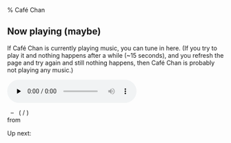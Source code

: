 % Café Chan

## Now playing (maybe)

If Café Chan is currently playing music, you can tune in here. (If you try to
play it and nothing happens after a while (~15 seconds), and you refresh the
page and try again and still nothing happens, then Café Chan is probably not
playing any music.)

<audio src="http://cafe.lumeh.org/" preload="none" controls>
  <a href="http://cafe.lumeh.org/" target="cafe-music-stream">music stream</a>
</audio>

<p><em id="song-artist">&nbsp;</em> – <em id="song-title">&nbsp;</em>
(<span id="song-current-time">&nbsp;</span>/<span id="song-length">&nbsp;</span>)
<br>from <em id="song-album">&nbsp;</em></p>
<p>Up next: <em id="next-title">&nbsp;</em></p>

<script src="http://code.jquery.com/jquery-2.0.3.min.js"></script>
<script>
$(document).ready(function() {
 var update = function() {
  $.ajax({
   url: "http://cafe.lumeh.org:61321/",
   cache: false,
   dataType: "json"
  }).done(function(data) {
   $("title").text(data.title + " – " + data.artist);
   $("#song-title").text(data.title);
   $("#song-artist").text(data.artist);
   $("#song-album").text(data.album);
   $("#song-current-time").fadeTo(200, 0, function() {
    $("#song-current-time").text(data.current_time).fadeTo(150, 1);
   });
   $("#song-length").text(data.length);
   $("#next-title").text(data.next_title);
  });
 };
 update();
 setInterval(update, 5000);
});
</script>
